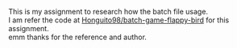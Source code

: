 This is my assignment to research how the batch file usage.<br>
I am refer the code at [Honguito98/batch-game-flappy-bird](https://github.com/Honguito98/batch-game-flappy-bird) for this assignment.<br>
emm thanks for the reference and author.
